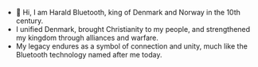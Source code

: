 - 👋 Hi, I am Harald Bluetooth, king of Denmark and Norway in the 10th century.
- I unified Denmark, brought Christianity to my people, and strengthened my kingdom through alliances and warfare.
- My legacy endures as a symbol of connection and unity, much like the Bluetooth technology named after me today.

<!---
kingbluetooth/kingbluetooth is a ✨ special ✨ repository because its `README.md` (this file) appears on your GitHub profile.
You can click the Preview link to take a look at your changes.
--->
